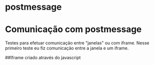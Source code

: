# postmessage
# Comunicação com postmessage 
Testes para efetuar comunicação entre "janelas" ou com iframe.
Nesse primeiro teste eu fiz comunicação entre a janela e um iframe.

##Iframe criado através do javascript


